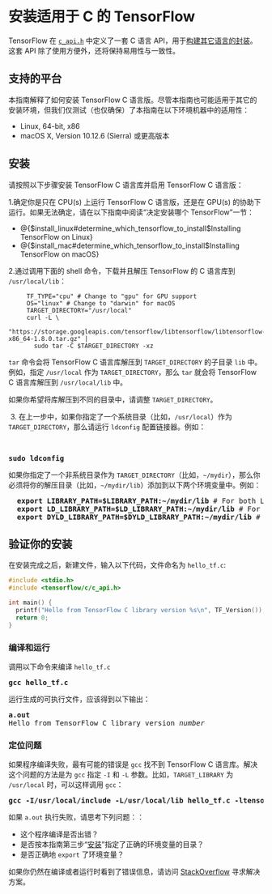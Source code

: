 # 安装适用于 C 的 TensorFlow

TensorFlow 在 [`c_api.h`](https://github.com/tensorflow/tensorflow/blob/master/tensorflow/c/c_api.h) 中定义了一套 C 语言 API，用于[构建其它语言的封装](https://www.tensorflow.org/extend/language_bindings)。这套 API 除了使用方便外，还将保持易用性与一致性。

## 支持的平台

本指南解释了如何安装 TensorFlow C 语言版。尽管本指南也可能适用于其它的安装环境，但我们仅测试（也仅确保）了本指南在以下环境机器中的适用性：

 * Linux, 64-bit, x86
 * macOS X, Version 10.12.6 (Sierra) 或更高版本

## 安装

请按照以下步骤安装 TensorFlow C 语言库并启用 TensorFlow C 语言版：

  1.确定你是只在 CPU(s) 上运行 TensorFlow C 语言版，还是在 GPU(s) 的协助下运行。如果无法确定，请在以下指南中阅读“决定安装哪个 TensorFlow”一节：

 * @{$install_linux#determine_which_tensorflow_to_install$Installing TensorFlow on Linux}
 * @{$install_mac#determine_which_tensorflow_to_install$Installing TensorFlow on macOS}

  2.通过调用下面的 shell 命令，下载并且解压 TensorFlow 的 C 语言库到 `/usr/local/lib`：
  
         TF_TYPE="cpu" # Change to "gpu" for GPU support
         OS="linux" # Change to "darwin" for macOS
         TARGET_DIRECTORY="/usr/local"
         curl -L \
           "https://storage.googleapis.com/tensorflow/libtensorflow/libtensorflow-${TF_TYPE}-${OS}-x86_64-1.8.0.tar.gz" |
           sudo tar -C $TARGET_DIRECTORY -xz

`tar` 命令会将 TensorFlow C 语言库解压到 `TARGET_DIRECTORY` 的子目录 `lib` 中。例如，指定 `/usr/local` 作为 `TARGET_DIRECTORY`，那么 `tar` 就会将 TensorFlow C 语言库解压到 `/usr/local/lib` 中。

如果你希望将库解压到不同的目录中，请调整 `TARGET_DIRECTORY`。

  3. 在上一步中，如果你指定了一个系统目录（比如，`/usr/local`）作为 `TARGET_DIRECTORY`，那么请运行 `ldconfig` 配置链接器。例如：
  
  <pre><b>sudo ldconfig</b></pre>
  
  如果你指定了一个非系统目录作为 `TARGET_DIRECTORY`（比如，`~/mydir`），那么你必须将你的解压目录（比如，`~/mydir/lib`）添加到以下两个环境变量中。例如：
  
  <pre>
  <b>export LIBRARY_PATH=$LIBRARY_PATH:~/mydir/lib</b> # For both Linux and macOS X
  <b>export LD_LIBRARY_PATH=$LD_LIBRARY_PATH:~/mydir/lib</b> # For Linux only
  <b>export DYLD_LIBRARY_PATH=$DYLD_LIBRARY_PATH:~/mydir/lib</b> # For macOS X only</pre>

## 验证你的安装

在安装完成之后，新建文件，输入以下代码，文件命名为 `hello_tf.c`:

```c
#include <stdio.h>
#include <tensorflow/c/c_api.h>

int main() {
  printf("Hello from TensorFlow C library version %s\n", TF_Version());
  return 0;
}
```

### 编译和运行

调用以下命令来编译 `hello_tf.c`

<pre><b>gcc hello_tf.c</b></pre>

运行生成的可执行文件，应该得到以下输出：

<pre><b>a.out</b>
Hello from TensorFlow C library version <i>number</i></pre>

### 定位问题

如果程序编译失败，最有可能的错误是 `gcc` 找不到 TensorFlow C 语言库。解决这个问题的方法是为 `gcc` 指定 `-I` 和 `-L` 参数。比如，`TARGET_LIBRARY` 为 `/usr/local` 时，可以这样调用 `gcc`：

<pre><b>gcc -I/usr/local/include -L/usr/local/lib hello_tf.c -ltensorflow</b></pre>

如果 `a.out` 执行失败，请思考下列问题：：

  * 这个程序编译是否出错？
  * 是否按本指南第三步“[安装](#安装)”指定了正确的环境变量的目录？
  * 是否正确地 `export` 了环境变量？

如果你仍然在编译或者运行时看到了错误信息，请访问 [StackOverflow](https://stackoverflow.com/questions/tagged/tensorflow) 寻求解决方案。
